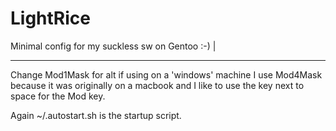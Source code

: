 # LightRice                                              
Minimal config for my suckless sw on Gentoo :-)         |
________________________________________________________

Change Mod1Mask for alt if using on a 'windows' machine 
I use Mod4Mask because it was originally on a macbook and I like to use the key next to space for the Mod key.

Again ~/.autostart.sh is the startup script. 
